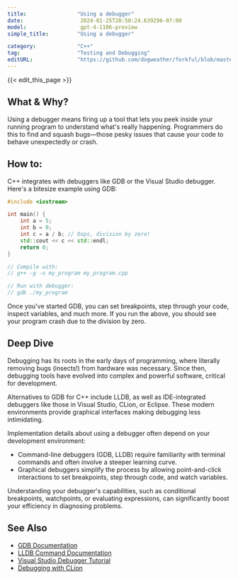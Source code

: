 ```yaml
---
title:                "Using a debugger"
date:                  2024-01-25T20:50:24.639296-07:00
model:                 gpt-4-1106-preview
simple_title:         "Using a debugger"

category:             "C++"
tag:                  "Testing and Debugging"
editURL:              "https://github.com/dogweather/forkful/blob/master/content/en/cpp/using-a-debugger.md"
---
```


{{< edit_this_page >}}

## What & Why?
Using a debugger means firing up a tool that lets you peek inside your running program to understand what's really happening. Programmers do this to find and squash bugs—those pesky issues that cause your code to behave unexpectedly or crash.

## How to:
C++ integrates with debuggers like GDB or the Visual Studio debugger. Here's a bitesize example using GDB:

```C++
#include <iostream>

int main() {
    int a = 5;
    int b = 0;
    int c = a / b; // Oops, division by zero!
    std::cout << c << std::endl;
    return 0;
}

// Compile with:
// g++ -g -o my_program my_program.cpp

// Run with debugger:
// gdb ./my_program
```

Once you've started GDB, you can set breakpoints, step through your code, inspect variables, and much more. If you run the above, you should see your program crash due to the division by zero.

## Deep Dive
Debugging has its roots in the early days of programming, where literally removing bugs (insects!) from hardware was necessary. Since then, debugging tools have evolved into complex and powerful software, critical for development.

Alternatives to GDB for C++ include LLDB, as well as IDE-integrated debuggers like those in Visual Studio, CLion, or Eclipse. These modern environments provide graphical interfaces making debugging less intimidating.

Implementation details about using a debugger often depend on your development environment: 

- Command-line debuggers (GDB, LLDB) require familiarity with terminal commands and often involve a steeper learning curve.
- Graphical debuggers simplify the process by allowing point-and-click interactions to set breakpoints, step through code, and watch variables.

Understanding your debugger's capabilities, such as conditional breakpoints, watchpoints, or evaluating expressions, can significantly boost your efficiency in diagnosing problems.

## See Also
- [GDB Documentation](https://www.gnu.org/software/gdb/documentation/)
- [LLDB Command Documentation](https://lldb.llvm.org/use/map.html)
- [Visual Studio Debugger Tutorial](https://docs.microsoft.com/en-us/visualstudio/debugger/debugger-feature-tour)
- [Debugging with CLion](https://www.jetbrains.com/help/clion/debugging-code.html)
